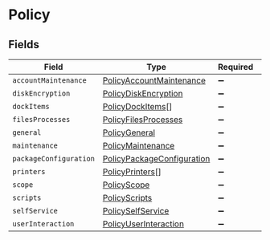 # Policy


## Fields

| Field                                                                           | Type                                                                            | Required                                                                        | Description                                                                     |
| ------------------------------------------------------------------------------- | ------------------------------------------------------------------------------- | ------------------------------------------------------------------------------- | ------------------------------------------------------------------------------- |
| `accountMaintenance`                                                            | [PolicyAccountMaintenance](../../models/shared/policyaccountmaintenance.md)     | :heavy_minus_sign:                                                              | N/A                                                                             |
| `diskEncryption`                                                                | [PolicyDiskEncryption](../../models/shared/policydiskencryption.md)             | :heavy_minus_sign:                                                              | N/A                                                                             |
| `dockItems`                                                                     | [PolicyDockItems](../../models/shared/policydockitems.md)[]                     | :heavy_minus_sign:                                                              | N/A                                                                             |
| `filesProcesses`                                                                | [PolicyFilesProcesses](../../models/shared/policyfilesprocesses.md)             | :heavy_minus_sign:                                                              | N/A                                                                             |
| `general`                                                                       | [PolicyGeneral](../../models/shared/policygeneral.md)                           | :heavy_minus_sign:                                                              | N/A                                                                             |
| `maintenance`                                                                   | [PolicyMaintenance](../../models/shared/policymaintenance.md)                   | :heavy_minus_sign:                                                              | N/A                                                                             |
| `packageConfiguration`                                                          | [PolicyPackageConfiguration](../../models/shared/policypackageconfiguration.md) | :heavy_minus_sign:                                                              | N/A                                                                             |
| `printers`                                                                      | [PolicyPrinters](../../models/shared/policyprinters.md)[]                       | :heavy_minus_sign:                                                              | N/A                                                                             |
| `scope`                                                                         | [PolicyScope](../../models/shared/policyscope.md)                               | :heavy_minus_sign:                                                              | N/A                                                                             |
| `scripts`                                                                       | [PolicyScripts](../../models/shared/policyscripts.md)                           | :heavy_minus_sign:                                                              | N/A                                                                             |
| `selfService`                                                                   | [PolicySelfService](../../models/shared/policyselfservice.md)                   | :heavy_minus_sign:                                                              | N/A                                                                             |
| `userInteraction`                                                               | [PolicyUserInteraction](../../models/shared/policyuserinteraction.md)           | :heavy_minus_sign:                                                              | N/A                                                                             |